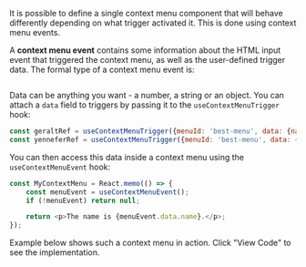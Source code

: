 It is possible to define a single context menu component that will behave differently depending on what trigger 
activated it. This is done using context menu events. 

A **context menu event** contains some information about the HTML input event that triggered the context menu, as well
as the user-defined trigger data. The formal type of a context menu event is:

```js { "filePath": "./src/handlers.ts", "typeName": "ContextMenuEvent" }
```

Data can be anything you want - a number, a string or an object. You can attach a `data` field to triggers by passing
it to the `useContextMenuTrigger` hook:
```js
const geraltRef = useContextMenuTrigger({menuId: 'best-menu', data: {name: 'Geralt'}});
const yenneferRef = useContextMenuTrigger({menuId: 'best-menu', data: {name: 'Yennefer'}});
```

You can then access this data inside a context menu using the `useContextMenuEvent` hook:
```js
const MyContextMenu = React.memo(() => {
    const menuEvent = useContextMenuEvent();
    if (!menuEvent) return null;

    return <p>The name is {menuEvent.data.name}.</p>;
});
```

Example below shows such a context menu in action. Click "View Code" to see the implementation.

```js { "componentPath": "../components/SharedMenu.js" }
```
